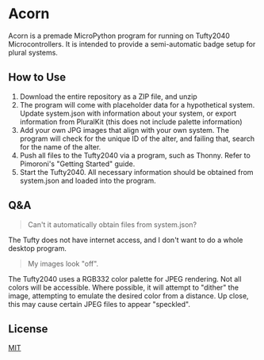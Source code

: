 # Acorn

Acorn is a premade MicroPython program for running on Tufty2040 Microcontrollers. It is intended to provide a semi-automatic badge setup for plural systems.

## How to Use

1. Download the entire repository as a ZIP file, and unzip
2. The program will come with placeholder data for a hypothetical system. Update system.json with information about your system, or export information from PluralKit (this does not include palette information)
3. Add your own JPG images that align with your own system. The program will check for the unique ID of the alter, and failing that, search for the name of the alter.
4. Push all files to the Tufty2040 via a program, such as Thonny. Refer to Pimoroni's "Getting Started" guide.
5. Start the Tufty2040. All necessary information should be obtained from system.json and loaded into the program.

## Q&A

> Can't it automatically obtain files from system.json?

The Tufty does not have internet access, and I don't want to do a whole desktop program.

> My images look "off".

The Tufty2040 uses a RGB332 color palette for JPEG rendering. Not all colors will be accessible. Where possible, it will attempt to "dither" the image, attempting to emulate the desired color from a distance. Up close, this may cause certain JPEG files to appear "speckled".

## License

[MIT](https://choosealicense.com/licenses/mit/)
